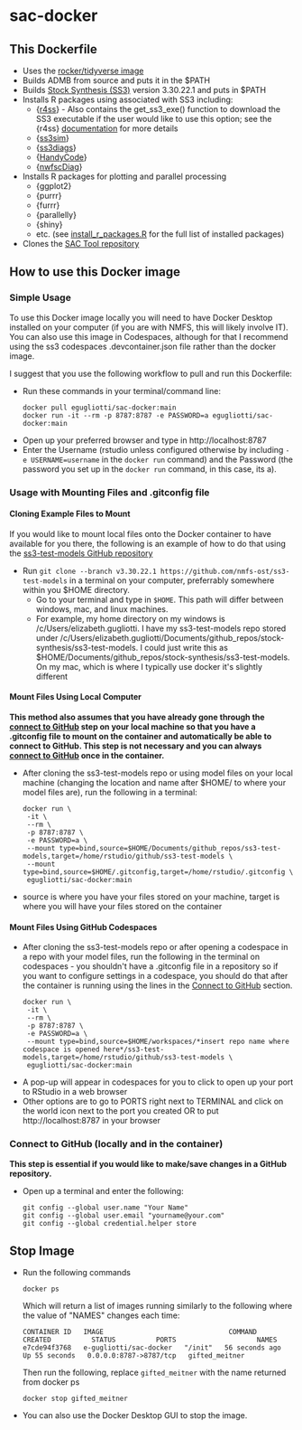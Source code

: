 # sac-docker

## This Dockerfile
- Uses the [rocker/tidyverse image](https://rocker-project.org/images/versioned/rstudio.html)
- Builds ADMB from source and puts it in the $PATH
- Builds [Stock Synthesis (SS3)](https://github.com/nmfs-ost/ss3-source-code) version 3.30.22.1 and puts in $PATH
- Installs R packages using associated with SS3 including:
  - {[r4ss](https://github.com/r4ss/r4ss)} - Also contains the get_ss3_exe() function to download the SS3 executable if the user would like to use this option; see the {r4ss} [documentation](https://r4ss.github.io/r4ss/articles/r4ss-intro-vignette.html) for more details
  - {[ss3sim](https://github.com/ss3sim/ss3sim)}
  - {[ss3diags](https://github.com/jabbamodel/ss3diags)}
  - {[HandyCode](https://github.com/chantelwetzel-noaa/HandyCode)}
  - {[nwfscDiag](https://github.com/nwfsc-assess/nwfscDiag)}
- Installs R packages for plotting and parallel processing
  - {ggplot2}
  - {purrr}
  - {furrr}
  - {parallelly}
  - {shiny}
  - etc. (see [install_r_packages.R](https://github.com/e-perl-NOAA/build-admb-ss3-docker/blob/main/install_r_packages.R) for the full list of installed packages)
- Clones the [SAC Tool repository](https://github.com/shcaba/SS-DL-tool)

## How to use this Docker image
### Simple Usage
To use this Docker image locally you will need to have Docker Desktop installed on your computer (if you are with NMFS, this will likely involve IT). You can also use this image in Codespaces, although for that I recommend using the ss3 codespaces .devcontainer.json file rather than the docker image.

I suggest that you use the following workflow to pull and run this Dockerfile:
- Run these commands in your terminal/command line:
  ```
  docker pull egugliotti/sac-docker:main
  docker run -it --rm -p 8787:8787 -e PASSWORD=a egugliotti/sac-docker:main
  ```
- Open up your preferred browser and type in http://localhost:8787
- Enter the Username (rstudio unless configured otherwise by including `-e USERNAME=username` in the `docker run` command) and the Password (the password you set up in the `docker run` command, in this case, its a).

### Usage with Mounting Files and .gitconfig file
#### Cloning Example Files to Mount
If you would like to mount local files onto the Docker container to have available for you there, the following is an example of how to do that using the [ss3-test-models GitHub repository](https://github.com/nmfs-ost/ss3-test-models)
- Run `git clone --branch v3.30.22.1 https://github.com/nmfs-ost/ss3-test-models` in a terminal on your computer, preferrably somewhere within you $HOME directory.
  - Go to your terminal and type in `$HOME`. This path will differ between windows, mac, and linux machines.
  - For example, my home directory on my windows is /c/Users/elizabeth.gugliotti. I have my ss3-test-models repo stored under /c/Users/elizabeth.gugliotti/Documents/github_repos/stock-synthesis/ss3-test-models. I could just write this as $HOME/Documents/github_repos/stock-synthesis/ss3-test-models. On my mac, which is where I typically use docker it's slightly different

#### Mount Files Using Local Computer
**This method also assumes that you have already gone through the [connect to GitHub](#connect-to-github) step on your local machine so that you have a .gitconfig file to mount on the container and automatically be able to connect to GitHub. This step is not necessary and you can always [connect to GitHub](#connect-to-github) once in the container.**
- After cloning the ss3-test-models repo or using model files on your local machine (changing the location and name after $HOME/ to where your model files are), run the following in a terminal:
  ```
  docker run \
   -it \
   --rm \
   -p 8787:8787 \
   -e PASSWORD=a \
   --mount type=bind,source=$HOME/Documents/github_repos/ss3-test-models,target=/home/rstudio/github/ss3-test-models \
   --mount type=bind,source=$HOME/.gitconfig,target=/home/rstudio/.gitconfig \
   egugliotti/sac-docker:main
  ```
- source is where you have your files stored on your machine, target is where you will have your files stored on the container

#### Mount Files Using GitHub Codespaces
- After cloning the ss3-test-models repo or after opening a codespace in a repo with your model files, run the following in the terminal on codespaces - you shouldn't have a .gitconfig file in a repository so if you want to configure settings in a codespace, you should do that after the container is running using the lines in the [Connect to GitHub](#connect-to-github) section.
  ```
  docker run \
   -it \
   --rm \
   -p 8787:8787 \
   -e PASSWORD=a \
   --mount type=bind,source=$HOME/workspaces/*insert repo name where codespace is opened here*/ss3-test-models,target=/home/rstudio/github/ss3-test-models \
   egugliotti/sac-docker:main
  ```
- A pop-up will appear in codespaces for you to click to open up your port to RStudio in a web browser
- Other options are to go to PORTS right next to TERMINAL and click on the world icon next to the port you created OR to put http://localhost:8787 in your browser

### Connect to GitHub (locally and in the container)
**This step is essential if you would like to make/save changes in a GitHub repository.**
- Open up a terminal and enter the following:
  ```
  git config --global user.name "Your Name"
  git config --global user.email "yourname@your.com"
  git config --global credential.helper store
  ```

## Stop Image
- Run the following commands
  ```
  docker ps
  ```
  Which will return a list of images running similarly to the following where the value of "NAMES" changes each time:
  ```
  CONTAINER ID   IMAGE                               COMMAND   CREATED          STATUS          PORTS                    NAMES
  e7cde94f3768   e-gugliotti/sac-docker   "/init"   56 seconds ago   Up 55 seconds   0.0.0.0:8787->8787/tcp   gifted_meitner
  ```
  Then run the following, replace `gifted_meitner` with the name returned from docker ps
  ```
  docker stop gifted_meitner
  ```
- You can also use the Docker Desktop GUI to stop the image.
